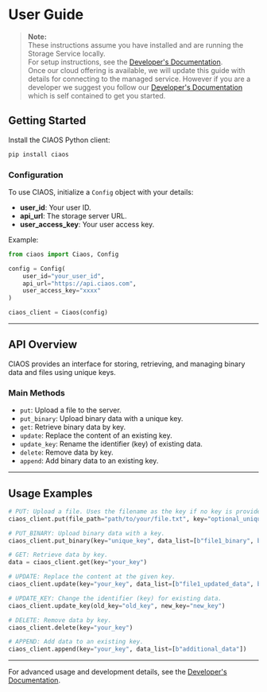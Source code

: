 # User Guide

> **Note:**  
> These instructions assume you have installed and are running the Storage Service locally.  
> For setup instructions, see the [Developer's Documentation](../docs/setup.md).  
> Once our cloud offering is available, we will update this guide with details for connecting to the managed service. However if you are a developer we suggest you follow our [Developer's Documentation](../docs/setup.md) which is self contained to get you started.  

## Getting Started

Install the CIAOS Python client:
```bash
pip install ciaos
```

### Configuration

To use CIAOS, initialize a `Config` object with your details:

- **user_id**: Your user ID.
- **api_url**: The storage server URL.
- **user_access_key**: Your user access key.

Example:
```python
from ciaos import Ciaos, Config

config = Config(
    user_id="your_user_id",
    api_url="https://api.ciaos.com",
    user_access_key="xxxx"
)

ciaos_client = Ciaos(config)
```

---

## API Overview

CIAOS provides an interface for storing, retrieving, and managing binary data and files using unique keys.

### Main Methods

- `put`: Upload a file to the server.
- `put_binary`: Upload binary data with a unique key.
- `get`: Retrieve binary data by key.
- `update`: Replace the content of an existing key.
- `update_key`: Rename the identifier (key) of existing data.
- `delete`: Remove data by key.
- `append`: Add binary data to an existing key.

---

## Usage Examples

```python
# PUT: Upload a file. Uses the filename as the key if no key is provided.
ciaos_client.put(file_path="path/to/your/file.txt", key="optional_unique_key")

# PUT_BINARY: Upload binary data with a key.
ciaos_client.put_binary(key="unique_key", data_list=[b"file1_binary", b"file2_binary_data"])

# GET: Retrieve data by key.
data = ciaos_client.get(key="your_key")

# UPDATE: Replace the content at the given key.
ciaos_client.update(key="your_key", data_list=[b"file1_updated_data", b"file2_updated_data"])

# UPDATE_KEY: Change the identifier (key) for existing data.
ciaos_client.update_key(old_key="old_key", new_key="new_key")

# DELETE: Remove data by key.
ciaos_client.delete(key="your_key")

# APPEND: Add data to an existing key.
ciaos_client.append(key="your_key", data_list=[b"additional_data"])
```

---

For advanced usage and development details, see the [Developer's Documentation](../docs/setup.md).
